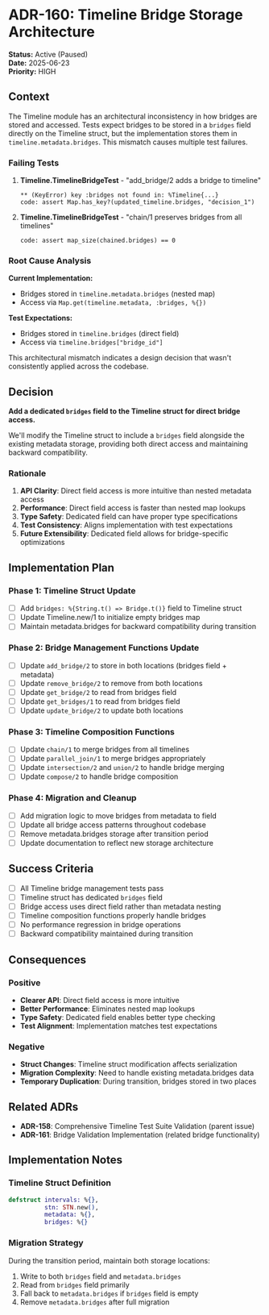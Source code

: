 # ADR-160: Timeline Bridge Storage Architecture

<!-- @adr_serial R25W0090F57 -->

**Status:** Active (Paused)  
**Date:** 2025-06-23  
**Priority:** HIGH

## Context

The Timeline module has an architectural inconsistency in how bridges are stored and accessed. Tests expect bridges to be stored in a `bridges` field directly on the Timeline struct, but the implementation stores them in `timeline.metadata.bridges`. This mismatch causes multiple test failures.

### Failing Tests

1. **Timeline.TimelineBridgeTest** - "add_bridge/2 adds a bridge to timeline"

   ```
   ** (KeyError) key :bridges not found in: %Timeline{...}
   code: assert Map.has_key?(updated_timeline.bridges, "decision_1")
   ```

2. **Timeline.TimelineBridgeTest** - "chain/1 preserves bridges from all timelines"

   ```
   code: assert map_size(chained.bridges) == 0
   ```

### Root Cause Analysis

**Current Implementation:**

- Bridges stored in `timeline.metadata.bridges` (nested map)
- Access via `Map.get(timeline.metadata, :bridges, %{})`

**Test Expectations:**

- Bridges stored in `timeline.bridges` (direct field)
- Access via `timeline.bridges["bridge_id"]`

This architectural mismatch indicates a design decision that wasn't consistently applied across the codebase.

## Decision

**Add a dedicated `bridges` field to the Timeline struct for direct bridge access.**

We'll modify the Timeline struct to include a `bridges` field alongside the existing metadata storage, providing both direct access and maintaining backward compatibility.

### Rationale

1. **API Clarity**: Direct field access is more intuitive than nested metadata access
2. **Performance**: Direct field access is faster than nested map lookups
3. **Type Safety**: Dedicated field can have proper type specifications
4. **Test Consistency**: Aligns implementation with test expectations
5. **Future Extensibility**: Dedicated field allows for bridge-specific optimizations

## Implementation Plan

### Phase 1: Timeline Struct Update

- [ ] Add `bridges: %{String.t() => Bridge.t()}` field to Timeline struct
- [ ] Update Timeline.new/1 to initialize empty bridges map
- [ ] Maintain metadata.bridges for backward compatibility during transition

### Phase 2: Bridge Management Functions Update

- [ ] Update `add_bridge/2` to store in both locations (bridges field + metadata)
- [ ] Update `remove_bridge/2` to remove from both locations
- [ ] Update `get_bridge/2` to read from bridges field
- [ ] Update `get_bridges/1` to read from bridges field
- [ ] Update `update_bridge/2` to update both locations

### Phase 3: Timeline Composition Functions

- [ ] Update `chain/1` to merge bridges from all timelines
- [ ] Update `parallel_join/1` to merge bridges appropriately
- [ ] Update `intersection/2` and `union/2` to handle bridge merging
- [ ] Update `compose/2` to handle bridge composition

### Phase 4: Migration and Cleanup

- [ ] Add migration logic to move bridges from metadata to field
- [ ] Update all bridge access patterns throughout codebase
- [ ] Remove metadata.bridges storage after transition period
- [ ] Update documentation to reflect new storage architecture

## Success Criteria

- [ ] All Timeline bridge management tests pass
- [ ] Timeline struct has dedicated `bridges` field
- [ ] Bridge access uses direct field rather than metadata nesting
- [ ] Timeline composition functions properly handle bridges
- [ ] No performance regression in bridge operations
- [ ] Backward compatibility maintained during transition

## Consequences

### Positive

- **Clearer API**: Direct field access is more intuitive
- **Better Performance**: Eliminates nested map lookups
- **Type Safety**: Dedicated field enables better type checking
- **Test Alignment**: Implementation matches test expectations

### Negative

- **Struct Changes**: Timeline struct modification affects serialization
- **Migration Complexity**: Need to handle existing metadata.bridges data
- **Temporary Duplication**: During transition, bridges stored in two places

## Related ADRs

- **ADR-158**: Comprehensive Timeline Test Suite Validation (parent issue)
- **ADR-161**: Bridge Validation Implementation (related bridge functionality)

## Implementation Notes

### Timeline Struct Definition

```elixir
defstruct intervals: %{}, 
          stn: STN.new(), 
          metadata: %{}, 
          bridges: %{}
```

### Migration Strategy

During the transition period, maintain both storage locations:

1. Write to both `bridges` field and `metadata.bridges`
2. Read from `bridges` field primarily
3. Fall back to `metadata.bridges` if `bridges` field is empty
4. Remove `metadata.bridges` after full migration
